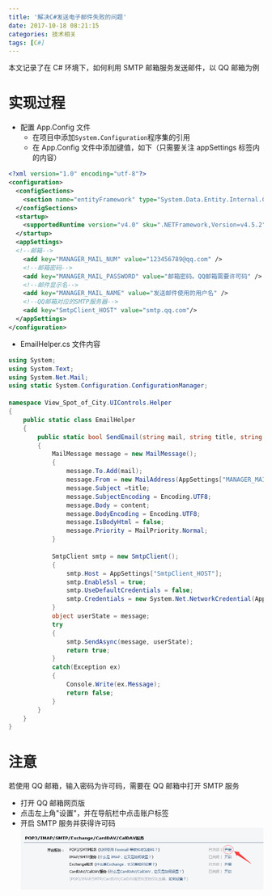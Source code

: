 ```yaml
---
title: '解决C#发送电子邮件失败的问题'
date: 2017-10-18 08:21:15
categories: 技术相关
tags: [C#]
---
```

本文记录了在 C# 环境下，如何利用 SMTP 邮箱服务发送邮件，以 QQ 邮箱为例
<!-- more -->

# 实现过程

- 配置 App.Config 文件
    - 在项目中添加`System.Configuration`程序集的引用
    - 在 App.Config 文件中添加键值，如下（只需要关注 appSettings 标签内的内容）

```xml
<?xml version="1.0" encoding="utf-8"?>
<configuration>
  <configSections>
    <section name="entityFramework" type="System.Data.Entity.Internal.ConfigFile.EntityFrameworkSection, EntityFramework, Version=6.0.0.0, Culture=neutral, PublicKeyToken=*************" requirePermission="false" />
  </configSections>
  <startup>
    <supportedRuntime version="v4.0" sku=".NETFramework,Version=v4.5.2" />
  </startup>
  <appSettings>
  <!--邮箱-->
    <add key="MANAGER_MAIL_NUM" value="123456789@qq.com" />
    <!--邮箱密码-->
    <add key="MANAGER_MAIL_PASSWORD" value="邮箱密码。QQ邮箱需要许可码" />
    <!--邮件显示名-->
    <add key="MANAGER_MAIL_NAME" value="发送邮件使用的用户名" />
    <!--QQ邮箱对应的SMTP服务器-->
    <add key="SmtpClient_HOST" value="smtp.qq.com"/>
  </appSettings>
</configuration>
```

- EmailHelper.cs 文件内容

```C#
using System;
using System.Text;
using System.Net.Mail;
using static System.Configuration.ConfigurationManager;

namespace View_Spot_of_City.UIControls.Helper
{
    public static class EmailHelper
    {
        public static bool SendEmail(string mail, string title, string content)
        {
            MailMessage message = new MailMessage();
            {
                message.To.Add(mail);
                message.From = new MailAddress(AppSettings["MANAGER_MAIL_NUM"], AppSettings["MANAGER_MAIL_NAME"], Encoding.UTF8);
                message.Subject =title;
                message.SubjectEncoding = Encoding.UTF8;
                message.Body = content;
                message.BodyEncoding = Encoding.UTF8;
                message.IsBodyHtml = false;
                message.Priority = MailPriority.Normal;
            }

            SmtpClient smtp = new SmtpClient();
            {
                smtp.Host = AppSettings["SmtpClient_HOST"];
                smtp.EnableSsl = true;
                smtp.UseDefaultCredentials = false;
                smtp.Credentials = new System.Net.NetworkCredential(AppSettings["MANAGER_MAIL_NUM"], AppSettings["MANAGER_MAIL_PASSWORD"]);
            }
            object userState = message;
            try
            {
                smtp.SendAsync(message, userState);
                return true;
            }
            catch(Exception ex)
            {
                Console.Write(ex.Message);
                return false;
            }
        }
    }
}
```

# 注意

若使用 QQ 邮箱，输入密码为许可码，需要在 QQ 邮箱中打开 SMTP 服务

- 打开 QQ 邮箱网页版
- 点击左上角"设置"，并在导航栏中点击账户标签
- 开启 SMTP 服务并获得许可码
    ![开启 SMTP 服务](https://raw.githubusercontent.com/CS-Tao/github-content/master/contents/blog/image/WpfSendMail.png)
